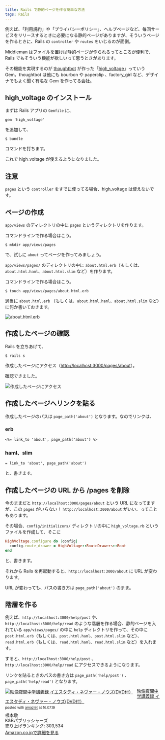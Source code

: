```yaml
---
title: Rails で静的ページを作る簡単な方法
tags: Rails
---
```


例えば、「利用規約」や「プライバシーポリシー」、ヘルプページなど、毎回サービスをリリースするときに必要になる静的ページがありますが、そういうページを作るときに、Rails の `controller` や `routes` をいじるのが面倒。

Middleman はファイルを置けば静的ページが作られるってところが便利で、Rails でもそういう機能が欲しいって思うときがあります。

その機能を実現するのが [thoughtbot](https://thoughtbot.com/) が作った「[high_voltage](https://github.com/thoughtbot/high_voltage)」っていう Gem。thoughtbot は他にも bourbon や paperclip 、factory_girl など、デザイナでもよく聞く有名な Gem を作ってる会社。


## high_voltage のインストール

まずは Rails アプリの `Gemfile` に、

```
gem 'high_voltage'
```

を追加して、

```
$ bundle
```

コマンドを打ちます。

これで high_voltage が使えるようになりました。

## 注意

`pages` という `controller` をすでに使ってる場合、high_voltage は使えないです。

## ページの作成

`app/views` のディレクトリの中に `pages` というディレクトリを作ります。

コマンドラインで作る場合はこう。

```
$ mkdir app/views/pages
```

で、試しに `about` ってページを作ってみましょう。

`app/views/pages/` のディレクトリの中に `about.html.erb`（もしくは、`about.html.haml`、`about.html.slim` など）を作ります。

コマンドラインで作る場合はこう。

```
$ touch app/views/pages/about.html.erb
```

適当に `about.html.erb` （もしくは、`about.html.haml`、`about.html.slim` など）に何か書いておきます。

![about.html.erb](https://i.gyazo.com/580314db20f377cbc18dab747a9ff4e0.png)

## 作成したページの確認

Rails を立ちあげて、

```
$ rails s
```

作成したページにアクセス（[http://localhost:3000/pages/about](http://localhost:3000/pages/about)）。

確認できました。

![作成したページにアクセス](https://i.gyazo.com/c666c3f208d99cf503e4f72021b1c2ae.png)

## 作成したページへリンクを貼る

作成したページのパスは `page_path('about')` となります。なのでリンクは、

### erb

```
<%= link_to 'about', page_path('about') %>
```

### haml、slim

```
= link_to 'about', page_path('about')
```

と、書きます。

## 作成したページの URL から /pages を削除

今のままだと `http://localhost:3000/pages/about` という URL になってますが、この `pages` がいらない！ `http://localhost:3000/about` がいい、ってこともあります。

その場合、`config/initializers/` ディレクトリの中に `high_voltage.rb` というファイルを作成して、そこに

```ruby
HighVoltage.configure do |config|
  config.route_drawer = HighVoltage::RouteDrawers::Root
end
```

と、書きます。

それから Rails を再起動すると、`http://localhost:3000/about` に URL が変わります。

URL が変わっても、パスの書き方は `page_path('about')` のまま。

## 階層を作る

例えば、`http://localhost:3000/help/post` や、`http://localhost:3000/help/read` のような階層を作る場合、静的ページを入れている `app/views/pages/` の中に `help` ディレクトリを作って、その中に `post.html.erb`（もしくは、`post.html.haml`、`post.html.slim` など）、 `read.html.erb`（もしくは、`read.html.haml`、`read.html.slim` など）を入れます。

すると、`http://localhost:3000/help/post` 、`http://localhost:3000/help/read` にアクセスできるようになります。

リンクを貼るときのパスの書き方は `page_path('help/post')` 、 `page_path('help/read')` となります。


<div class="amazlet-box" style="margin-bottom:0px;"><div class="amazlet-image" style="float:left;margin:0px 12px 1px 0px;"><a href="http://www.amazon.co.jp/exec/obidos/ASIN/4902800128/machidateppei-22/ref=nosim/" name="amazletlink" target="_blank"><img src="http://ecx.images-amazon.com/images/I/51WJT3gZ7rL._SL160_.jpg" alt="映像夜間中学講義録 イエスタディ・ネヴァー・ノウズ(DVD付）" style="border: none;" /></a></div><div class="amazlet-info" style="line-height:120%; margin-bottom: 10px"><div class="amazlet-name" style="margin-bottom:10px;line-height:120%"><a href="http://www.amazon.co.jp/exec/obidos/ASIN/4902800128/machidateppei-22/ref=nosim/" name="amazletlink" target="_blank">映像夜間中学講義録 イエスタディ・ネヴァー・ノウズ(DVD付）</a><div class="amazlet-powered-date" style="font-size:80%;margin-top:5px;line-height:120%">posted with <a href="http://www.amazlet.com/" title="amazlet" target="_blank">amazlet</a> at 16.07.19</div></div><div class="amazlet-detail">根本敬 <br />K&Bパブリッシャーズ <br />売り上げランキング: 303,534<br /></div><div class="amazlet-sub-info" style="float: left;"><div class="amazlet-link" style="margin-top: 5px"><a href="http://www.amazon.co.jp/exec/obidos/ASIN/4902800128/machidateppei-22/ref=nosim/" name="amazletlink" target="_blank">Amazon.co.jpで詳細を見る</a></div></div></div><div class="amazlet-footer" style="clear: left"></div></div>
